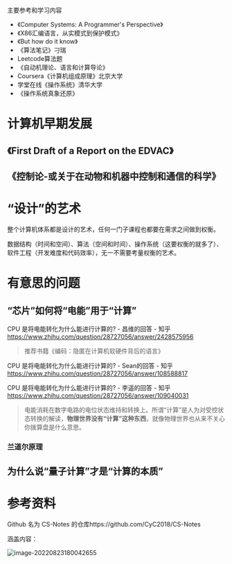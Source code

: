 主要参考和学习内容

* 《Computer Systems: A Programmer's Perspective》
* 《X86汇编语言，从实模式到保护模式》
* 《But how do it know》
* 《算法笔记》刁瑞
* Leetcode算法题
* 《自动机理论、语言和计算导论》
* Coursera《计算机组成原理》北京大学
* 学堂在线《操作系统》清华大学
* 《操作系统真象还原》


# 计算机早期发展

## 《First Draft of a Report on the EDVAC》



## 《控制论-或关于在动物和机器中控制和通信的科学》



# “设计”的艺术

整个计算机体系都是设计的艺术，任何一门子课程也都要在需求之间做到权衡。

数据结构（时间和空间）、算法（空间和时间）、操作系统（这要权衡的就多了）、软件工程（开发难度和代码效率），无一不需要考量权衡的艺术。







# 有意思的问题

## “芯片”如何将“电能”用于“计算”

CPU 是将电能转化为什么能进行计算的? - 昌维的回答 - 知乎 https://www.zhihu.com/question/28727056/answer/2428575956

> 推荐书籍《编码：隐匿在计算机软硬件背后的语言》

CPU 是将电能转化为什么能进行计算的? - Sean的回答 - 知乎 https://www.zhihu.com/question/28727056/answer/108588817

CPU 是将电能转化为什么能进行计算的? - 李遥的回答 - 知乎 https://www.zhihu.com/question/28727056/answer/109040031

> 电能消耗在数字电路的电位状态维持和转换上。所谓“计算”是人为对受控状态转换的解读，**物理世界没有“计算”这种东西**，就像物理世界也从来不关心你拨算盘是什么意思。

### 兰道尔原理



## 为什么说“量子计算”才是“计算的本质”







# 参考资料

Github 名为 CS-Notes 的仓库https://github.com/CyC2018/CS-Notes

涵盖内容：

![image-20220823180042655](C:\Users\Five\Desktop\note\img\image-20220823180042655.png)
